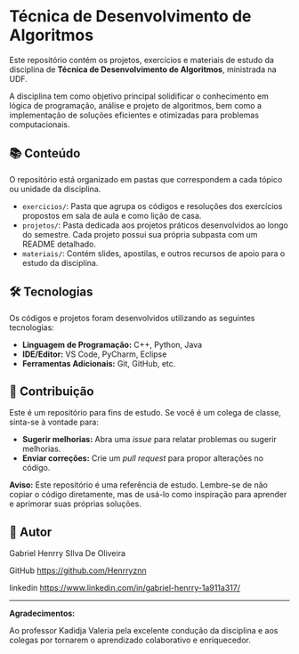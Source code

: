 # Técnica de Desenvolvimento de Algoritmos

Este repositório contém os projetos, exercícios e materiais de estudo da disciplina de **Técnica de Desenvolvimento de Algoritmos**, ministrada na UDF.

A disciplina tem como objetivo principal solidificar o conhecimento em lógica de programação, análise e projeto de algoritmos, bem como a implementação de soluções eficientes e otimizadas para problemas computacionais.

## 📚 Conteúdo

O repositório está organizado em pastas que correspondem a cada tópico ou unidade da disciplina.

- `exercicios/`: Pasta que agrupa os códigos e resoluções dos exercícios propostos em sala de aula e como lição de casa.
- `projetos/`: Pasta dedicada aos projetos práticos desenvolvidos ao longo do semestre. Cada projeto possui sua própria subpasta com um README detalhado.
- `materiais/`: Contém slides, apostilas, e outros recursos de apoio para o estudo da disciplina.

## 🛠️ Tecnologias

Os códigos e projetos foram desenvolvidos utilizando as seguintes tecnologias:

- **Linguagem de Programação:** C++, Python, Java
- **IDE/Editor:** VS Code, PyCharm, Eclipse
- **Ferramentas Adicionais:** Git, GitHub, etc.

## 🤝 Contribuição

Este é um repositório para fins de estudo. Se você é um colega de classe, sinta-se à vontade para:

- **Sugerir melhorias:** Abra uma *issue* para relatar problemas ou sugerir melhorias.
- **Enviar correções:** Crie um *pull request* para propor alterações no código.

**Aviso:** Este repositório é uma referência de estudo. Lembre-se de não copiar o código diretamente, mas de usá-lo como inspiração para aprender e aprimorar suas próprias soluções.

## 📝 Autor

Gabriel Henrry SIlva De Oliveira

GitHub https://github.com/Henrryznn

linkedin https://www.linkedin.com/in/gabriel-henrry-1a911a317/

---

**Agradecimentos:**

Ao professor Kadidja Valeria pela excelente condução da disciplina e aos colegas por tornarem o aprendizado colaborativo e enriquecedor.
